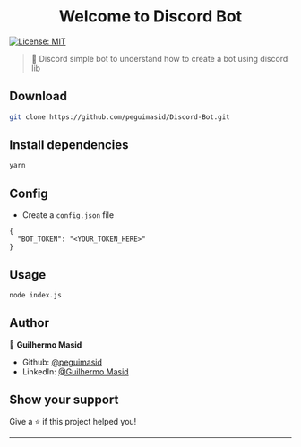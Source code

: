 <h1 align="center">Welcome to Discord Bot</h1>
<p>
  <a href="#" target="_blank">
    <img alt="License: MIT" src="https://img.shields.io/badge/License-MIT-yellow.svg" />
  </a>
</p>

> 👾 Discord simple bot to understand how to create a bot using discord lib

## Download

```sh
git clone https://github.com/peguimasid/Discord-Bot.git
```

## Install dependencies

```sh
yarn
```

## Config

- Create a `config.json` file

```
{
  "BOT_TOKEN": "<YOUR_TOKEN_HERE>"
}
```

## Usage

```sh
node index.js
```

## Author

👤 **Guilhermo Masid**

- Github: [@peguimasid](https://github.com/peguimasid)
- LinkedIn: [@Guilhermo Masid](https://www.linkedin.com/in/guilhermo-masid-494677b8/)

## Show your support

Give a ⭐️ if this project helped you!

---
